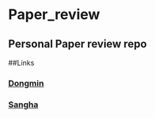 # Paper_review
Personal Paper review repo
---
##Links

### <a href="www.something.com"> Dongmin </a>

### <a href="www.something.com"> Sangha </a>
